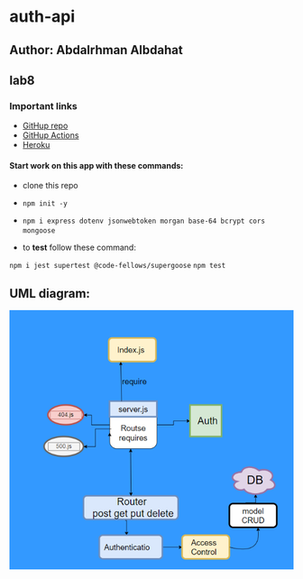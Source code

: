 # auth-api
## Author: Abdalrhman Albdahat
## lab8

### Important links
- [GitHup repo](https://github.com/boodah96/auth-api)
- [GitHup Actions](https://github.com/boodah96/auth-api/actions)
- [Heroku](https://auth-api-boodah96.herokuapp.com/)

#### Start work on this app with these commands:

- clone this repo


- `npm init -y`

- `npm i express dotenv jsonwebtoken morgan base-64 bcrypt cors mongoose`

- to **test** follow these command:

`npm i jest supertest @code-fellows/supergoose`
`npm test `

## UML diagram:
![uml](./lab8.PNG)